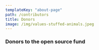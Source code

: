 ```yaml
---
templateKey: "about-page"
path: /contributors
title: Donors
image: /img/values-stuffed-animals.jpeg
---
```


### Donors to the open source fund
